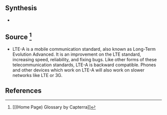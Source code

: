 ## Synthesis
- 
## Source [^1]
- LTE-A is a mobile communication standard, also known as Long-Term Evolution Advanced. It is an improvement on the LTE standard, increasing speed, reliability, and fixing bugs. Like other forms of these telecommunication standards, LTE-A is backward compatible. Phones and other devices which work on LTE-A will also work on slower networks like LTE or 3G.
## References

[^1]: [[(Home Page) Glossary by Capterra]]